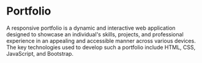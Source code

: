 # Portfolio
A responsive portfolio is a dynamic and interactive web application designed to showcase an individual's skills, projects, and professional experience in an appealing and accessible manner across various devices. The key technologies used to develop such a portfolio include HTML, CSS, JavaScript, and Bootstrap.
